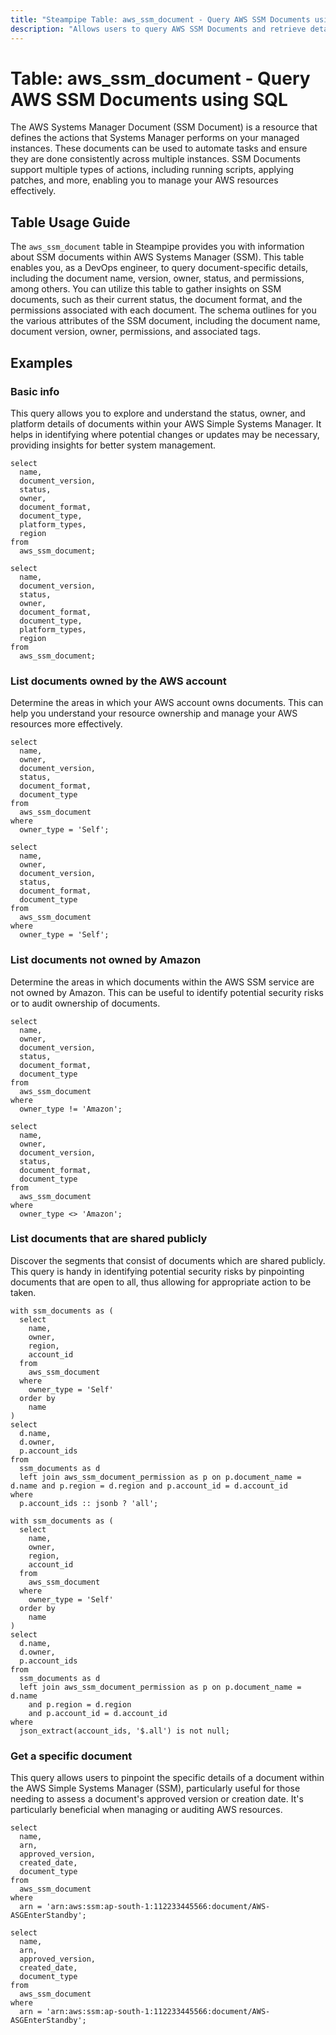 ```yaml
---
title: "Steampipe Table: aws_ssm_document - Query AWS SSM Documents using SQL"
description: "Allows users to query AWS SSM Documents and retrieve detailed information about each document, including its name, version, owner, status, and permissions, among others."
---
```


# Table: aws_ssm_document - Query AWS SSM Documents using SQL

The AWS Systems Manager Document (SSM Document) is a resource that defines the actions that Systems Manager performs on your managed instances. These documents can be used to automate tasks and ensure they are done consistently across multiple instances. SSM Documents support multiple types of actions, including running scripts, applying patches, and more, enabling you to manage your AWS resources effectively.

## Table Usage Guide

The `aws_ssm_document` table in Steampipe provides you with information about SSM documents within AWS Systems Manager (SSM). This table enables you, as a DevOps engineer, to query document-specific details, including the document name, version, owner, status, and permissions, among others. You can utilize this table to gather insights on SSM documents, such as their current status, the document format, and the permissions associated with each document. The schema outlines for you the various attributes of the SSM document, including the document name, document version, owner, permissions, and associated tags.

## Examples

### Basic info
This query allows you to explore and understand the status, owner, and platform details of documents within your AWS Simple Systems Manager. It helps in identifying where potential changes or updates may be necessary, providing insights for better system management.

```sql+postgres
select
  name,
  document_version,
  status,
  owner,
  document_format,
  document_type,
  platform_types,
  region
from
  aws_ssm_document;
```

```sql+sqlite
select
  name,
  document_version,
  status,
  owner,
  document_format,
  document_type,
  platform_types,
  region
from
  aws_ssm_document;
```

### List documents owned by the AWS account
Determine the areas in which your AWS account owns documents. This can help you understand your resource ownership and manage your AWS resources more effectively.

```sql+postgres
select
  name,
  owner,
  document_version,
  status,
  document_format,
  document_type
from
  aws_ssm_document
where
  owner_type = 'Self';
```

```sql+sqlite
select
  name,
  owner,
  document_version,
  status,
  document_format,
  document_type
from
  aws_ssm_document
where
  owner_type = 'Self';
```

### List documents not owned by Amazon
Determine the areas in which documents within the AWS SSM service are not owned by Amazon. This can be useful to identify potential security risks or to audit ownership of documents.

```sql+postgres
select
  name,
  owner,
  document_version,
  status,
  document_format,
  document_type
from
  aws_ssm_document
where
  owner_type != 'Amazon';
```

```sql+sqlite
select
  name,
  owner,
  document_version,
  status,
  document_format,
  document_type
from
  aws_ssm_document
where
  owner_type <> 'Amazon';
```

### List documents that are shared publicly
Discover the segments that consist of documents which are shared publicly. This query is handy in identifying potential security risks by pinpointing documents that are open to all, thus allowing for appropriate action to be taken.

```sql+postgres
with ssm_documents as (
  select
    name,
    owner,
    region,
    account_id
  from
    aws_ssm_document
  where
    owner_type = 'Self'
  order by
    name
)
select
  d.name,
  d.owner,
  p.account_ids
from
  ssm_documents as d
  left join aws_ssm_document_permission as p on p.document_name = d.name and p.region = d.region and p.account_id = d.account_id
where
  p.account_ids :: jsonb ? 'all';
```

```sql+sqlite
with ssm_documents as (
  select
    name,
    owner,
    region,
    account_id
  from
    aws_ssm_document
  where
    owner_type = 'Self'
  order by
    name
)
select
  d.name,
  d.owner,
  p.account_ids
from
  ssm_documents as d
  left join aws_ssm_document_permission as p on p.document_name = d.name 
    and p.region = d.region 
    and p.account_id = d.account_id
where
  json_extract(account_ids, '$.all') is not null;
```

### Get a specific document
This query allows users to pinpoint the specific details of a document within the AWS Simple Systems Manager (SSM), particularly useful for those needing to assess a document's approved version or creation date. It's particularly beneficial when managing or auditing AWS resources.

```sql+postgres
select
  name,
  arn,
  approved_version,
  created_date,
  document_type
from
  aws_ssm_document
where
  arn = 'arn:aws:ssm:ap-south-1:112233445566:document/AWS-ASGEnterStandby';
```

```sql+sqlite
select
  name,
  arn,
  approved_version,
  created_date,
  document_type
from
  aws_ssm_document
where
  arn = 'arn:aws:ssm:ap-south-1:112233445566:document/AWS-ASGEnterStandby';
```